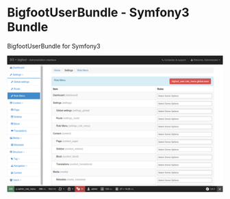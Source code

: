 # BigfootUserBundle - Symfony3 Bundle
BigfootUserBundle for Symfony3

![alt tag](https://raw.githubusercontent.com/7rin0/BigfootDefaultTheme/master/Resources/public/images/screenshot.png)
